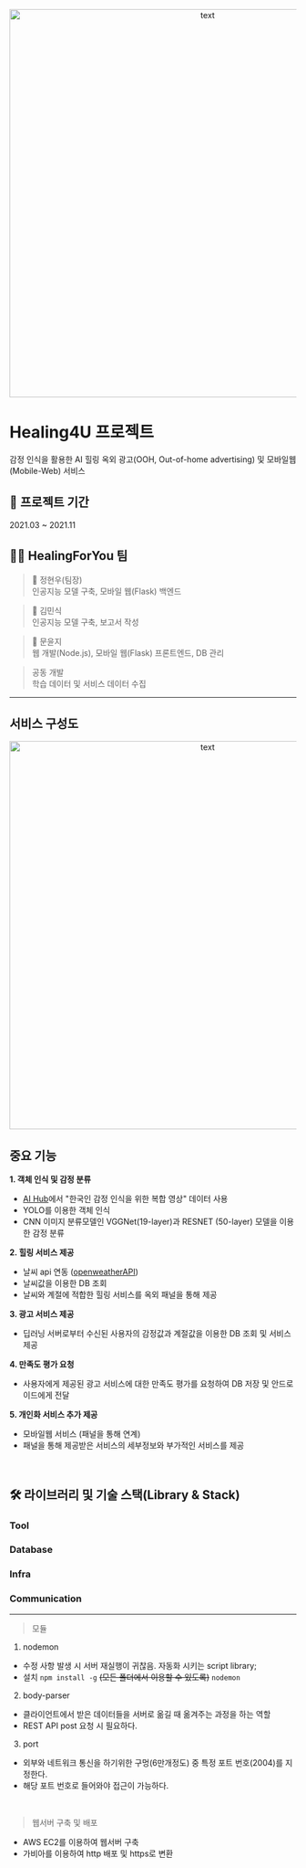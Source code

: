 <p align="center">
  <img src="https://user-images.githubusercontent.com/66311276/133728137-9d42b81f-929f-4e63-82f5-ebf3fc162c3a.png" alt="text" width="680" />
</p>

# Healing4U 프로젝트
감정 인식을 활용한 AI 힐링 옥외 광고(OOH, Out-of-home advertising) 및 모바일웹(Mobile-Web) 서비스

## 📆 프로젝트 기간
2021.03 ~ 2021.11

## 👩‍💻 HealingForYou 팀
> 🌱 정현우(팀장) <br>
인공지능 모델 구축, 모바일 웹(Flask) 백엔드 <br>

> 🌱 김민식  <br>
인공지능 모델 구축, 보고서 작성<br>

> 🌱 문윤지 <br>
웹 개발(Node.js), 모바일 웹(Flask) 프론트엔드, DB 관리

> 공동 개발 <br>
학습 데이터 및 서비스 데이터 수집

<hr>

## 서비스 구성도
<p align="center">
  <img src="https://user-images.githubusercontent.com/66311276/133726059-dc370357-d692-439e-bf89-cd1c5d06c6a1.png" alt="text" width="680" />
</p>


## 중요 기능
**1. 객체 인식 및 감정 분류**
  - [AI Hub](https://aihub.or.kr/)에서 "한국인 감정 인식을 위한 복합 영상" 데이터 사용
  - YOLO를 이용한 객체 인식
  - CNN 이미지 분류모델인 VGGNet(19-layer)과 RESNET (50-layer) 모델을 이용한 감정 분류
  
**2. 힐링 서비스 제공**
  - 날씨 api 연동 ([openweatherAPI](https://openweathermap.org/api))
  - 날씨값을 이용한 DB 조회
  - 날씨와 계절에 적합한 힐링 서비스를 옥외 패널을 통해 제공

**3. 광고 서비스 제공**
  - 딥러닝 서버로부터 수신된 사용자의 감정값과 계절값을 이용한 DB 조회 및 서비스 제공

**4. 만족도 평가 요청**
  - 사용자에게 제공된 광고 서비스에 대한 만족도 평가를 요청하여 DB 저장 및 안드로이드에게 전달

**5. 개인화 서비스 추가 제공**
  - 모바일웹 서비스 (패널을 통해 연계)
  - 패널을 통해 제공받은 서비스의 세부정보와 부가적인 서비스를 제공
 
<br>

## 🛠️ 라이브러리 및 기술 스택(Library & Stack)
### Tool

### Database

### Infra


### Communication

<hr>

> 모듈
1. nodemon
- 수정 사항 발생 시 서버 재실행이 귀찮음. 자동화 시키는 script library; 
- 설치 `npm install -g` ~~(모든 폴더에서 이용할 수 있도록)~~ `nodemon`

2. body-parser
- 클라이언트에서 받은 데이터들을 서버로 옮길 때 옮겨주는 과정을 하는 역할
- REST API post 요청 시 필요하다.


3. port
- 외부와 네트워크 통신을 하기위한 구멍(6만개정도) 중 특정 포트 번호(2004)를 지정한다.
- 해당 포트 번호로 들어와야 접근이 가능하다.

<br>

> 웹서버 구축 및 배포
- AWS EC2를 이용하여 웹서버 구축
- 가비아를 이용하여 http 배포 및 https로 변환
